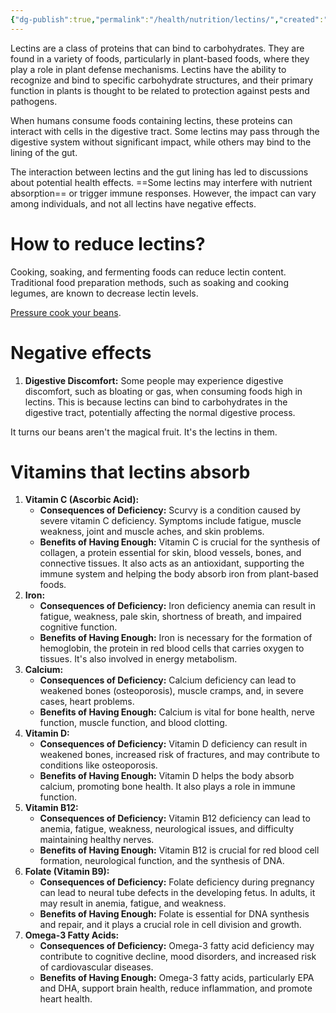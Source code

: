 ```yaml
---
{"dg-publish":true,"permalink":"/health/nutrition/lectins/","created":"Jan 07, 2024, 1:21 AM"}
---
```



Lectins are a class of proteins that can bind to carbohydrates. They are found in a variety of foods, particularly in plant-based foods, where they play a role in plant defense mechanisms. Lectins have the ability to recognize and bind to specific carbohydrate structures, and their primary function in plants is thought to be related to protection against pests and pathogens.

When humans consume foods containing lectins, these proteins can interact with cells in the digestive tract. Some lectins may pass through the digestive system without significant impact, while others may bind to the lining of the gut.

The interaction between lectins and the gut lining has led to discussions about potential health effects. ==Some lectins may interfere with nutrient absorption== or trigger immune responses. However, the impact can vary among individuals, and not all lectins have negative effects.

# How to reduce lectins?

Cooking, soaking, and fermenting foods can reduce lectin content. Traditional food preparation methods, such as soaking and cooking legumes, are known to decrease lectin levels.

[Pressure cook your beans](https://youtu.be/ZemkG6Vj7hc?si=gMFjH9fbIuYlMrNl&t=3514).

# Negative effects

1. **Digestive Discomfort:** Some people may experience digestive discomfort, such as bloating or gas, when consuming foods high in lectins. This is because lectins can bind to carbohydrates in the digestive tract, potentially affecting the normal digestive process.

It turns our beans aren't the magical fruit. It's the lectins in them.

# Vitamins that lectins absorb

1. **Vitamin C (Ascorbic Acid):**
    - **Consequences of Deficiency:** Scurvy is a condition caused by severe vitamin C deficiency. Symptoms include fatigue, muscle weakness, joint and muscle aches, and skin problems.
    - **Benefits of Having Enough:** Vitamin C is crucial for the synthesis of collagen, a protein essential for skin, blood vessels, bones, and connective tissues. It also acts as an antioxidant, supporting the immune system and helping the body absorb iron from plant-based foods.
2. **Iron:**
    - **Consequences of Deficiency:** Iron deficiency anemia can result in fatigue, weakness, pale skin, shortness of breath, and impaired cognitive function.
    - **Benefits of Having Enough:** Iron is necessary for the formation of hemoglobin, the protein in red blood cells that carries oxygen to tissues. It's also involved in energy metabolism.
3. **Calcium:**
    - **Consequences of Deficiency:** Calcium deficiency can lead to weakened bones (osteoporosis), muscle cramps, and, in severe cases, heart problems.
    - **Benefits of Having Enough:** Calcium is vital for bone health, nerve function, muscle function, and blood clotting.
4. **Vitamin D:**
    - **Consequences of Deficiency:** Vitamin D deficiency can result in weakened bones, increased risk of fractures, and may contribute to conditions like osteoporosis.
    - **Benefits of Having Enough:** Vitamin D helps the body absorb calcium, promoting bone health. It also plays a role in immune function.
5. **Vitamin B12:**
    - **Consequences of Deficiency:** Vitamin B12 deficiency can lead to anemia, fatigue, weakness, neurological issues, and difficulty maintaining healthy nerves.
    - **Benefits of Having Enough:** Vitamin B12 is crucial for red blood cell formation, neurological function, and the synthesis of DNA.
6. **Folate (Vitamin B9):**
    - **Consequences of Deficiency:** Folate deficiency during pregnancy can lead to neural tube defects in the developing fetus. In adults, it may result in anemia, fatigue, and weakness.
    - **Benefits of Having Enough:** Folate is essential for DNA synthesis and repair, and it plays a crucial role in cell division and growth.
7. **Omega-3 Fatty Acids:**
    - **Consequences of Deficiency:** Omega-3 fatty acid deficiency may contribute to cognitive decline, mood disorders, and increased risk of cardiovascular diseases.
    - **Benefits of Having Enough:** Omega-3 fatty acids, particularly EPA and DHA, support brain health, reduce inflammation, and promote heart health.